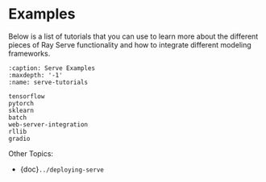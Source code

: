 # Examples

Below is a list of tutorials that you can use to learn more about the different pieces of
Ray Serve functionality and how to integrate different modeling frameworks.

```{toctree}
:caption: Serve Examples
:maxdepth: '-1'
:name: serve-tutorials

tensorflow
pytorch
sklearn
batch
web-server-integration
rllib
gradio
```

Other Topics:

- {doc}`../deploying-serve`
